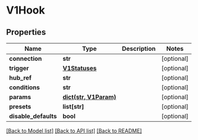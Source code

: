 # V1Hook

## Properties
Name | Type | Description | Notes
------------ | ------------- | ------------- | -------------
**connection** | **str** |  | [optional] 
**trigger** | [**V1Statuses**](V1Statuses.md) |  | [optional] 
**hub_ref** | **str** |  | [optional] 
**conditions** | **str** |  | [optional] 
**params** | [**dict(str, V1Param)**](V1Param.md) |  | [optional] 
**presets** | **list[str]** |  | [optional] 
**disable_defaults** | **bool** |  | [optional] 

[[Back to Model list]](../README.md#documentation-for-models) [[Back to API list]](../README.md#documentation-for-api-endpoints) [[Back to README]](../README.md)


